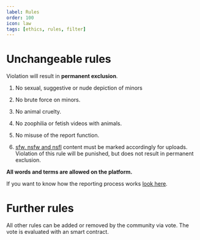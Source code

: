 ```yaml
---
label: Rules
order: 100
icon: law
tags: [ethics, rules, filter]
---
```


# Unchangeable rules

Violation will result in **permanent exclusion**.

1. No sexual, suggestive or nude depiction of minors
2. No brute force on minors.
3. No animal cruelty.
4. No zoophilia or fetish videos with animals.
5. No misuse of the report function.

6. [sfw, nsfw and nsfl](/ethics/filter/) content must be marked accordingly for uploads. Violation of this rule will be punished, but does not result in permanent exclusion.

**All words and terms are allowed on the platform.**

If you want to know how the reporting process works [look here](/archtitecture/report). 

# Further rules

All other rules can be added or removed by the community via vote. The vote is evaluated with an smart contract.
